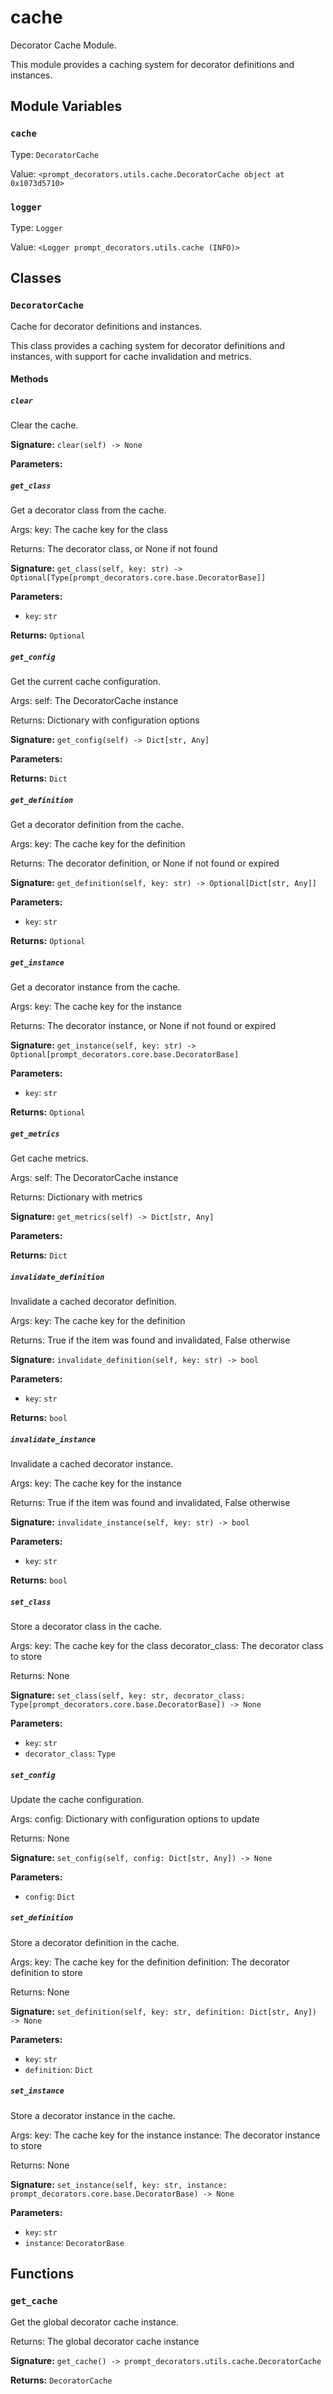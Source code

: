 # cache

Decorator Cache Module.

This module provides a caching system for decorator definitions and instances.

## Module Variables

### `cache`

Type: `DecoratorCache`

Value: `<prompt_decorators.utils.cache.DecoratorCache object at 0x1073d5710>`

### `logger`

Type: `Logger`

Value: `<Logger prompt_decorators.utils.cache (INFO)>`

## Classes

### `DecoratorCache`

Cache for decorator definitions and instances.

This class provides a caching system for decorator definitions and instances,
with support for cache invalidation and metrics.

#### Methods

##### `clear`

Clear the cache.

**Signature:** `clear(self) -> None`

**Parameters:**


##### `get_class`

Get a decorator class from the cache.

Args:
    key: The cache key for the class

Returns:
    The decorator class, or None if not found

**Signature:** `get_class(self, key: str) -> Optional[Type[prompt_decorators.core.base.DecoratorBase]]`

**Parameters:**

- `key`: `str`

**Returns:** `Optional`

##### `get_config`

Get the current cache configuration.

Args:
    self: The DecoratorCache instance

Returns:
    Dictionary with configuration options

**Signature:** `get_config(self) -> Dict[str, Any]`

**Parameters:**


**Returns:** `Dict`

##### `get_definition`

Get a decorator definition from the cache.

Args:
    key: The cache key for the definition

Returns:
    The decorator definition, or None if not found or expired

**Signature:** `get_definition(self, key: str) -> Optional[Dict[str, Any]]`

**Parameters:**

- `key`: `str`

**Returns:** `Optional`

##### `get_instance`

Get a decorator instance from the cache.

Args:
    key: The cache key for the instance

Returns:
    The decorator instance, or None if not found or expired

**Signature:** `get_instance(self, key: str) -> Optional[prompt_decorators.core.base.DecoratorBase]`

**Parameters:**

- `key`: `str`

**Returns:** `Optional`

##### `get_metrics`

Get cache metrics.

Args:
    self: The DecoratorCache instance

Returns:
    Dictionary with metrics

**Signature:** `get_metrics(self) -> Dict[str, Any]`

**Parameters:**


**Returns:** `Dict`

##### `invalidate_definition`

Invalidate a cached decorator definition.

Args:
    key: The cache key for the definition

Returns:
    True if the item was found and invalidated, False otherwise

**Signature:** `invalidate_definition(self, key: str) -> bool`

**Parameters:**

- `key`: `str`

**Returns:** `bool`

##### `invalidate_instance`

Invalidate a cached decorator instance.

Args:
    key: The cache key for the instance

Returns:
    True if the item was found and invalidated, False otherwise

**Signature:** `invalidate_instance(self, key: str) -> bool`

**Parameters:**

- `key`: `str`

**Returns:** `bool`

##### `set_class`

Store a decorator class in the cache.

Args:
    key: The cache key for the class
    decorator_class: The decorator class to store

Returns:
    None

**Signature:** `set_class(self, key: str, decorator_class: Type[prompt_decorators.core.base.DecoratorBase]) -> None`

**Parameters:**

- `key`: `str`
- `decorator_class`: `Type`

##### `set_config`

Update the cache configuration.

Args:
    config: Dictionary with configuration options to update

Returns:
    None

**Signature:** `set_config(self, config: Dict[str, Any]) -> None`

**Parameters:**

- `config`: `Dict`

##### `set_definition`

Store a decorator definition in the cache.

Args:
    key: The cache key for the definition
    definition: The decorator definition to store

Returns:
    None

**Signature:** `set_definition(self, key: str, definition: Dict[str, Any]) -> None`

**Parameters:**

- `key`: `str`
- `definition`: `Dict`

##### `set_instance`

Store a decorator instance in the cache.

Args:
    key: The cache key for the instance
    instance: The decorator instance to store

Returns:
    None

**Signature:** `set_instance(self, key: str, instance: prompt_decorators.core.base.DecoratorBase) -> None`

**Parameters:**

- `key`: `str`
- `instance`: `DecoratorBase`

## Functions

### `get_cache`

Get the global decorator cache instance.

Returns:
    The global decorator cache instance

**Signature:** `get_cache() -> prompt_decorators.utils.cache.DecoratorCache`

**Returns:** `DecoratorCache`
